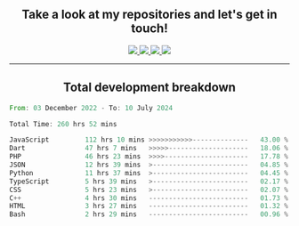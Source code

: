 <h2 align="center">
  Take a look at my repositories and let's get in touch!
</h2>
<p align="center">
  <a href="https://www.instagram.com/rayhanarkan?igsh=MXM3dHhmMTZ3ZWVsaA==">
    <img src="https://img.icons8.com/material-outlined/30/689d6a/instagram.png"/>
  </a>
  <a href="https://www.linkedin.com/in/rayhanarkan/">
    <img src="https://img.icons8.com/material-outlined/30/689d6a/linkedin.png"/>
  </a>
  <a href="">
    <img src="https://img.icons8.com/material-outlined/30/689d6a/geography.png"/>
  </a>
  <a href="mailto:rayhanarkan30@gmail.com">
    <img src="https://img.icons8.com/material-outlined/30/689d6a/email.png"/>
  </a>
</p>

---

<h2 align="center">Total development breakdown</h2>

<p align="center">
<!--START_SECTION:waka-->

```rust
From: 03 December 2022 - To: 10 July 2024

Total Time: 260 hrs 52 mins

JavaScript         112 hrs 10 mins >>>>>>>>>>>--------------   43.00 %
Dart               47 hrs 7 mins   >>>>>--------------------   18.06 %
PHP                46 hrs 23 mins  >>>>---------------------   17.78 %
JSON               12 hrs 39 mins  >------------------------   04.85 %
Python             11 hrs 37 mins  >------------------------   04.45 %
TypeScript         5 hrs 39 mins   >------------------------   02.17 %
CSS                5 hrs 23 mins   >------------------------   02.07 %
C++                4 hrs 30 mins   -------------------------   01.73 %
HTML               3 hrs 27 mins   -------------------------   01.32 %
Bash               2 hrs 29 mins   -------------------------   00.96 %
```

<!--END_SECTION:waka-->
</p>
